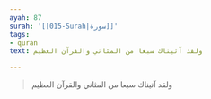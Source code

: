 ```yaml
---
ayah: 87
surah: '[[015-Surah|سورة]]'
tags:
- quran
text: ولقد آتيناك سبعا من المثاني والقرآن العظيم

---
```

> ولقد آتيناك سبعا من المثاني والقرآن العظيم
